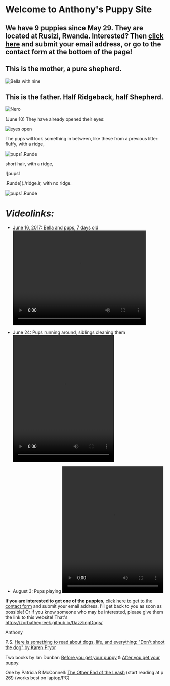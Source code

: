 # **Welcome to Anthony's Puppy Site**
## We have 9 puppies since May 29. They are located at Rusizi, Rwanda. Interested? Then [click here](contactform.html) and submit your email address, or go to the contact form at the bottom of the page!  

## **This is the mother, a pure shepherd.**
![Bella with nine](./img/BellaWithNinePuppies_new.JPG)
## This is the father. Half Ridgeback, half Shepherd.
![Nero](./img/Nero_new.JPG)

(June 10) They have already opened their eyes: 

![eyes open](./img/eyes_open.PNG)

The pups will look something in between, like these from a previous litter:
fluffy, with a ridge,

![pups1.Runde](./mix1.JPG)

short hair, with a ridge,

![pups1

.Runde](./ridge.ir, with no ridge. 

![pups1.Runde](./mix3.JPG)

# *Videolinks:* 
* June 16, 2017: Bella and pups, 7 days old
<video src="https://zorbathegreek.github.io/DazzlingDogs/videos/Bella_and_Pups_320.mp4" width="420" height="300" controls preload></video>


* June 24: Pups running around, siblings cleaning them
<video src="https://zorbathegreek.github.io/DazzlingDogs/videos/IntactSocialInteraction-SiblingsCleaning.mp4" width="320" height="400" controls preload></video>


* August 3: Pups playing 
<video src="https://zorbathegreek.github.io/DazzlingDogs/videos/Pups_playing.mp4" width="320" height="400" controls preload></video>


**If you are interested to get one of the puppies**, [click here to get to the contact form](./contactform.html) and submit your email address. I'll get back to you as soon as possible! Or if you know someone who may be interested, please give them the link to this website! That's https://zorbathegreek.github.io/DazzlingDogs/ 

Anthony

P.S. [Here is something to read about dogs, life, and everything: "Don't shoot the dog" by Karen Pryor](https://archive.org/download/DontShootTheDog/Dont-shoot-the-dog.pdf)

Two books by Ian Dunbar: [Before you get your puppy](http://www.dogstardaily.com/files/downloads/BEFORE_You_Get_Your_Puppy.pdf) & [After you get your puppy](http://www.dogstardaily.com/files/downloads/AFTER_You_Get_Your_Puppy.pdf)

One by Patricia B McConnell: [The Other End of the Leash](https://www.scribd.com/doc/76581766/The-Other-End-of-the-Leash#page=26) (start reading at p 26!) (works best on laptop/PC)

